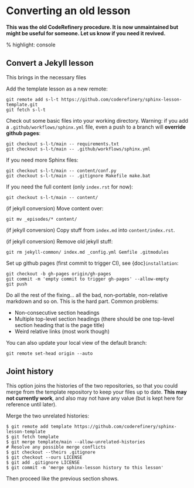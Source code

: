# Converting an old lesson

**This was the old CodeRefinery procedure.  It is now unmaintained
but might be useful for someone.  Let us know if you need it revived.**

% highlight: console

## Convert a Jekyll lesson

This brings in the necessary files

Add the template lesson as a new remote:

```
git remote add s-l-t https://github.com/coderefinery/sphinx-lesson-template.git
git fetch s-l-t
```

Check out some basic files into your working directory.  Warning: if
you add a `.github/workflows/sphinx.yml` file, even a push to a
branch will **override github pages**:

```
git checkout s-l-t/main -- requirements.txt
git checkout s-l-t/main -- .github/workflows/sphinx.yml
```

If you need more Sphinx files:

```
git checkout s-l-t/main -- content/conf.py
git checkout s-l-t/main -- .gitignore Makefile make.bat
```

If you need the full content (only `index.rst` for now):

```
git checkout s-l-t/main -- content/
```

(if jekyll conversion) Move content over:

```
git mv _episodes/* content/
```

(if jekyll conversion) Copy stuff from `index.md` into `content/index.rst`.

(if jekyll conversion) Remove old jekyll stuff:

```
git rm jekyll-common/ index.md _config.yml Gemfile .gitmodules
```

Set up github pages (first commit to trigger CI), see {doc}`installation`:

```
git checkout -b gh-pages origin/gh-pages
git commit -m 'empty commit to trigger gh-pages' --allow-empty
git push
```

Do all the rest of the fixing... all the bad, non-portable,
non-relative markdown and so on.  This is the hard part.  Common
problems:

- Non-consecutive section headings
- Multiple top-level section headings (there should be one top-level
  section heading that is the page title)
- Weird relative links (most work though)

You can also update your local view of the default branch:

```
git remote set-head origin --auto
```

## Joint history

This option joins the histories of the two repositories, so that you
could merge from the template repository to keep your files up to
date.  **This may not currently work**, and also may not have any
value (but is kept here for reference until later).

Merge the two unrelated histories:

```
$ git remote add template https://github.com/coderefinery/sphinx-lesson-template
$ git fetch template
$ git merge template/main --allow-unrelated-histories
# Resolve any possible merge conflicts
$ git checkout --theirs .gitignore
$ git checkout --ours LICENSE
$ git add .gitignore LICENSE
$ git commit -m 'merge sphinx-lesson history to this lesson'
```

Then proceed like the previous section shows.
